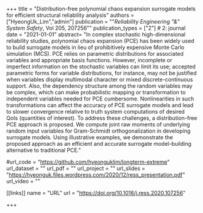 +++
title = "Distribution-free polynomial chaos expansion surrogate models for efficient structural reliability analysis"
authors = ["HyeongUk_Lim","admin"]
publication = ""*Reliability Engineering "&" System Safety*, Vol 205, 207256""
publication_types = ["2"] # 2: journal
date = "2021-01-01"
abstract= "In complex stochastic high-dimensional reliability studies, polynomial chaos expansion (PCE) has been widely used to build surrogate models in lieu of prohibitively expensive Monte Carlo simulation (MCS). PCE relies on parametric distributions for associated variables and appropriate basis functions. However, incomplete or imperfect information on the stochastic variables can limit its use; accepted parametric forms for variable distributions, for instance, may not be justified when variables display multimodal character or mixed discrete-continuous support. Also, the dependency structure among the random variables may be complex, which can make probabilistic mapping or transformation to independent variables needed for PCE cumbersome. Nonlinearities in such transformations can affect the accuracy of PCE surrogate models and lead to slower convergence relative to truth system computations of desired QoIs (quantities of interest). To address these challenges, a distribution-free PCE approach is proposed. We compute joint raw moments of underlying random input variables for Gram-Schmidt orthogonalization in developing surrogate models. Using illustrative examples, we demonstrate the proposed approach as an efficient and accurate surrogate model-building alternative to traditional PCE."

#url_code = "https://github.com/hyeonguklim/longterm-extreme"
url_dataset = ""
url_pdf = ""
url_project = ""
url_slides = "https://hyeonguk.files.wordpress.com/2020/12/ress_presentation.pdf"
url_video = ""

[[links]]
    name = "URL"
    url = "https://doi.org/10.1016/j.ress.2020.107256"

+++
